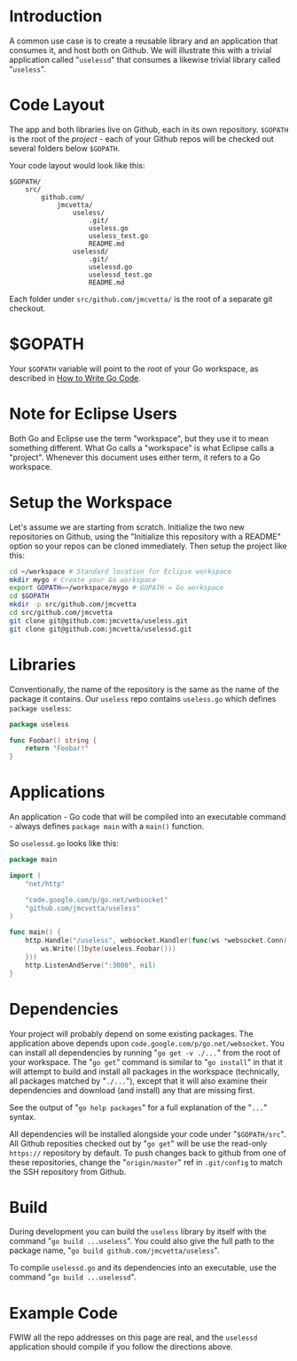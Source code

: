 # Introduction

A common use case is to create a reusable library and an application that consumes it, and host both on Github.  We will illustrate this with a trivial application called "` uselessd `" that consumes a likewise trivial library called "` useless `".


# Code Layout

The app and both libraries live on Github, each in its own repository.  ` $GOPATH ` is the root of the _project_ - each of your Github repos will be checked out several folders below ` $GOPATH `.

Your code layout would look like this:

```
$GOPATH/
    src/
        github.com/
            jmcvetta/
                useless/
                    .git/
                    useless.go
                    useless_test.go
                    README.md
                uselessd/
                    .git/
                    uselessd.go
                    uselessd_test.go
                    README.md
```

Each folder under ` src/github.com/jmcvetta/ ` is the root of a separate git checkout.


# $GOPATH

Your ` $GOPATH ` variable will point to the root of your Go workspace, as described in [How to Write Go Code](http://golang.org/doc/code.html).


# Note for Eclipse Users

Both Go and Eclipse use the term "workspace", but they use it to mean something different.  What Go calls a "workspace" is what Eclipse calls a "project".  Whenever this document uses either term, it refers to a Go workspace.


# Setup the Workspace

Let's assume we are starting from scratch.  Initialize the two new repositories on Github, using the "Initialize this repository with a README" option so your repos can be cloned immediately.  Then setup the project like this:

```sh
cd ~/workspace # Standard location for Eclipse workspace
mkdir mygo # Create your Go workspace
export GOPATH=~/workspace/mygo # GOPATH = Go workspace
cd $GOPATH
mkdir -p src/github.com/jmcvetta
cd src/github.com/jmcvetta
git clone git@github.com:jmcvetta/useless.git
git clone git@github.com:jmcvetta/uselessd.git
```

# Libraries

Conventionally, the name of the repository is the same as the name of the package it contains.  Our ` useless ` repo contains ` useless.go ` which defines ` package useless `:

```Go
package useless

func Foobar() string {
	return "Foobar!"
}
```


# Applications

An application - Go code that will be compiled into an executable command - always defines ` package main ` with a ` main() ` function.

So ` uselessd.go ` looks like this:

```Go
package main

import (
	"net/http"

	"code.google.com/p/go.net/websocket"
	"github.com/jmcvetta/useless"
)

func main() {
	http.Handle("/useless", websocket.Handler(func(ws *websocket.Conn) {
		ws.Write([]byte(useless.Foobar()))
	}))
	http.ListenAndServe(":3000", nil)
}
```


# Dependencies

Your project will probably depend on some existing packages.  The application above depends upon ` code.google.com/p/go.net/websocket `.  You can install all dependencies by running "` go get -v ./... `" from the root of your workspace.  The "` go get `" command is similar to "` go install `" in that it will attempt to build and install all packages in the workspace (technically, all packages matched by "` ./... `"), except that it will also examine their dependencies and download (and install) any that are missing first.

See the output of "` go help packages `" for a full explanation of the "` ... `" syntax.

All dependencies will be installed alongside your code under "` $GOPATH/src `".  All Github reposities checked out by "` go get `" will be use the read-only ` https:// ` repository by default.  To push changes back to github from one of these repositories, change the "` origin/master `" ref in ` .git/config ` to match the SSH repository from Github.

# Build

During development you can build the ` useless ` library by itself with the command "` go build ...useless `".  You could also give the full path to the package name, "` go build github.com/jmcvetta/useless `".

To compile ` uselessd.go ` and its dependencies into an executable, use the command "` go build ...uselessd `".

# Example Code

FWIW all the repo addresses on this page are real, and the ` uselessd ` application should compile if you follow the directions above.